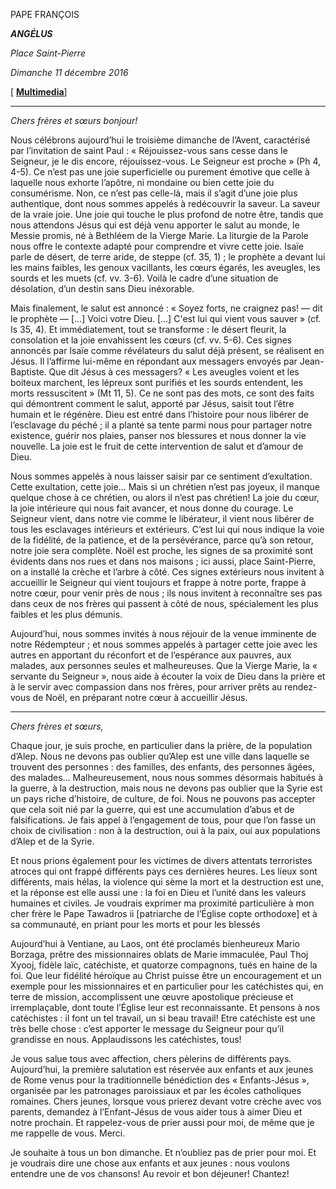 PAPE FRANÇOIS

***ANGÉLUS***

*Place Saint-Pierre*

*Dimanche 11 décembre 2016*

\[ **[Multimedia](http://w2.vatican.va/content/francesco/fr/events/event.dir.html/content/vaticanevents/fr/2016/12/11/angelus.html)**\]

* * *

*Chers frères et sœurs bonjour!*

Nous célébrons aujourd’hui le troisième dimanche de l’Avent, caractérisé par l’invitation de saint Paul : « Réjouissez-vous sans cesse dans le Seigneur, je le dis encore, réjouissez-vous. Le Seigneur est proche » (Ph 4, 4-5). Ce n’est pas une joie superficielle ou purement émotive que celle à laquelle nous exhorte l’apôtre, ni mondaine ou bien cette joie du consumérisme. Non, ce n’est pas celle-là, mais il s’agit d’une joie plus authentique, dont nous sommes appelés à redécouvrir la saveur. La saveur de la vraie joie. Une joie qui touche le plus profond de notre être, tandis que nous attendons Jésus qui est déjà venu apporter le salut au monde, le Messie promis, né à Bethléem de la Vierge Marie. La liturgie de la Parole nous offre le contexte adapté pour comprendre et vivre cette joie. Isaïe parle de désert, de terre aride, de steppe (cf. 35, 1) ; le prophète a devant lui les mains faibles, les genoux vacillants, les cœurs égarés, les aveugles, les sourds et les muets (cf. vv. 3-6). Voilà le cadre d’une situation de désolation, d’un destin sans Dieu inéxorable.

Mais finalement, le salut est annoncé : « Soyez forts, ne craignez pas! — dit le prophète — \[…\] Voici votre Dieu. \[…\] C'est lui qui vient vous sauver » (cf. Is 35, 4). Et immédiatement, tout se transforme : le désert fleurit, la consolation et la joie envahissent les cœurs (cf. vv. 5-6). Ces signes annoncés par Isaïe comme révélateurs du salut déjà présent, se réalisent en Jésus. Il l’affirme lui-même en répondant aux messagers envoyés par Jean-Baptiste. Que dit Jésus à ces messagers? « Les aveugles voient et les boiteux marchent, les lépreux sont purifiés et les sourds entendent, les morts ressuscitent » (Mt 11, 5). Ce ne sont pas des mots, ce sont des faits qui démontrent comment le salut, apporté par Jésus, saisit tout l’être humain et le régénère. Dieu est entré dans l’histoire pour nous libérer de l’esclavage du péché ; il a planté sa tente parmi nous pour partager notre existence, guérir nos plaies, panser nos blessures et nous donner la vie nouvelle. La joie est le fruit de cette intervention de salut et d’amour de Dieu.

Nous sommes appelés à nous laisser saisir par ce sentiment d’exultation. Cette exultation, cette joie… Mais si un chrétien n’est pas joyeux, il manque quelque chose à ce chrétien, ou alors il n’est pas chrétien! La joie du cœur, la joie intérieure qui nous fait avancer, et nous donne du courage. Le Seigneur vient, dans notre vie comme le libérateur, il vient nous libérer de tous les esclavages intérieurs et extérieurs. C’est lui qui nous indique la voie de la fidélité, de la patience, et de la persévérance, parce qu’à son retour, notre joie sera complète. Noël est proche, les signes de sa proximité sont évidents dans nos rues et dans nos maisons ; ici aussi, place Saint-Pierre, on a installé la crèche et l’arbre à côté. Ces signes extérieurs nous invitent à accueillir le Seigneur qui vient toujours et frappe à notre porte, frappe à notre cœur, pour venir près de nous ; ils nous invitent à reconnaître ses pas dans ceux de nos frères qui passent à côté de nous, spécialement les plus faibles et les plus démunis.

Aujourd’hui, nous sommes invités à nous réjouir de la venue imminente de notre Rédempteur ; et nous sommes appelés à partager cette joie avec les autres en apportant du réconfort et de l’espérance aux pauvres, aux malades, aux personnes seules et malheureuses. Que la Vierge Marie, la « servante du Seigneur », nous aide à écouter la voix de Dieu dans la prière et à le servir avec compassion dans nos frères, pour arriver prêts au rendez-vous de Noël, en préparant notre cœur à accueillir Jésus.

* * *

*Chers frères et sœurs,*

Chaque jour, je suis proche, en particulier dans la prière, de la population d’Alep. Nous ne devons pas oublier qu’Alep est une ville dans laquelle se trouvent des personnes : des familles, des enfants, des personnes âgées, des malades… Malheureusement, nous nous sommes désormais habitués à la guerre, à la destruction, mais nous ne devons pas oublier que la Syrie est un pays riche d’histoire, de culture, de foi. Nous ne pouvons pas accepter que cela soit nié par la guerre, qui est une accumulation d’abus et de falsifications. Je fais appel à l’engagement de tous, pour que l’on fasse un choix de civilisation : non à la destruction, oui à la paix, oui aux populations d’Alep et de la Syrie.

Et nous prions également pour les victimes de divers attentats terroristes atroces qui ont frappé différents pays ces dernières heures. Les lieux sont différents, mais hélas, la violence qui sème la mort et la destruction est une, et la réponse est elle aussi une : la foi en Dieu et l’unité dans les valeurs humaines et civiles. Je voudrais exprimer ma proximité particulière à mon cher frère le Pape Tawadros ii \[patriarche de l’Église copte orthodoxe\] et à sa communauté, en priant pour les morts et pour les blessés

Aujourd’hui à Ventiane, au Laos, ont été proclamés bienheureux Mario Borzaga, prêtre des missionnaires oblats de Marie immaculée, Paul Thoj Xyooj, fidèle laïc, catéchiste, et quatorze compagnons, tués en haine de la foi. Que leur fidélité héroïque au Christ puisse être un encouragement et un exemple pour les missionnaires et en particulier pour les catéchistes qui, en terre de mission, accomplissent une œuvre apostolique précieuse et irremplaçable, dont toute l’Église leur est reconnaissante. Et pensons à nos catéchistes : il font un tel travail, un si beau travail! Etre catéchiste est une très belle chose : c’est apporter le message du Seigneur pour qu’il grandisse en nous. Applaudissons les catéchistes, tous!

Je vous salue tous avec affection, chers pèlerins de différents pays. Aujourd’hui, la première salutation est réservée aux enfants et aux jeunes de Rome venus pour la traditionnelle bénédiction des « Enfants-Jésus », organisée par les patronages paroissiaux et par les écoles catholiques romaines. Chers jeunes, lorsque vous prierez devant votre crèche avec vos parents, demandez à l’Enfant-Jésus de vous aider tous à aimer Dieu et notre prochain. Et rappelez-vous de prier aussi pour moi, de même que je me rappelle de vous. Merci.

Je souhaite à tous un bon dimanche. Et n’oubliez pas de prier pour moi. Et je voudrais dire une chose aux enfants et aux jeunes : nous voulons entendre une de vos chansons! Au revoir et bon déjeuner! Chantez!